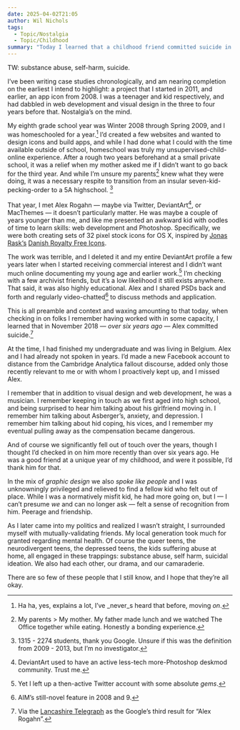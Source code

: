 ```yaml
---
date: 2025-04-02T21:05
author: Wil Nichols
tags:
  - Topic/Nostalgia
  - Topic/Childhood
summary: "Today I learned that a childhood friend committed suicide in 2019."
---
```


TW: substance abuse, self-harm, suicide.

I’ve been writing case studies chronologically, and am nearing completion on the earliest I intend to highlight: a project that I started in 2011, and earlier, an app icon from 2008. I was a teenager and kid respectively, and had dabbled in web development and visual design in the three to four years before that. Nostalgia’s on the mind. 

My eighth grade school year was Winter 2008 through Spring 2009, and I was homeschooled for a year.[^1] I’d created a few websites and wanted to design icons and build apps, and while I had done what I could with the time available outside of school, homeschool was truly my unsupervised-child-online experience. After a rough two years beforehand at a small private school, it was a relief when my mother asked me if I didn’t want to go back for the third year. And while I’m unsure my parents[^2] knew what they were doing, it was a necessary respite to transition from an insular  seven-kid-pecking-order to a 5A highschool. [^3]

That year, I met Alex Rogahn — maybe via Twitter, DeviantArt[^4], or MacThemes — it doesn’t particularly matter. He was maybe a couple of years younger than me, and like me presented an awkward kid with oodles of time to learn skills: web development and Photoshop. Specifically, we were both creating sets of 32 pixel stock icons for OS X, inspired by [Jonas Rask‘s](http://jonasraskphotography.com/) [Danish Royalty Free Icons](https://web.archive.org/web/20070701165037/http://macthemes2.net/forum/viewtopic.php?id=16780581).

The work was terrible, and I deleted it and my entire DeviantArt profile a few years later when I started receiving commercial interest and I didn’t want much online documenting my young age and earlier work.[^5] I’m checking with a few archivist friends, but it’s a low likelihood it still exists anywhere. That said, it was also highly educational. Alex and I shared PSDs back and forth and regularly video-chatted[^6] to discuss methods and application.

This is all preamble and context and waxing amounting to that today, when checking in on folks I remember having worked with in some capacity, I learned that in November 2018 — _over six years ago_ — Alex committed suicide.[^7]

At the time, I had finished my undergraduate and was living in Belgium. Alex and I had already not spoken in years. I’d made a new Facebook account to distance from the Cambridge Analytica fallout discourse, added only those recently relevant to me or with whom I proactively kept up, and I missed Alex.

I remember that in addition to visual design and web development, he was a musician. I remember keeping in touch as we first aged into high school, and being surprised to hear him talking about his girlfriend moving in. I remember him talking about Asberger’s, anxiety, and depression. I remember him talking about hid coping, his vices, and I remember my eventual pulling away as the compensation became dangerous.

And of course we significantly fell out of touch over the years, though I thought I’d checked in on him more recently than over six years ago. He was a good friend at a unique year of my childhood, and were it possible, I’d thank him for that.

In the mix of _graphic design_ we also _spoke like people_ and I was unknowningly privileged and relieved to find a fellow kid who felt out of place. While I was a normatively misfit kid, he had more going on, but I — I can’t presume _we_ and can no longer ask — felt a sense of recognition from him. Peerage and friendship.

As I later came into my politics and realized I wasn’t straight, I surrounded myself with mutually-validating friends. My local generation took much for granted regarding mental health. Of course the queer teens, the neurodivergent teens, the depressed teens, the kids suffering abuse at home, all engaged in these trappings: substance abuse, self harm, suicidal ideation. We also had each other, our drama, and our camaraderie.

There are so few of these people that I still know, and I hope that they’re all okay.

[^1]: Ha ha, yes, explains a lot, I’ve _never_s heard that before, moving _on_. 
[^2]: My parents > My mother. My father made lunch and we watched The Office together while eating. Honestly a bonding experience. 
[^3]: 1315 - 2274 students, thank you Google. Unsure if this was the definition from 2009 - 2013, but I’m no investigator. 
[^4]: DeviantArt used to have an active less-tech more-Photoshop deskmod community. Trust me.
[^5]: Yet I left up a then-active Twitter account with some absolute _gems_. 
[^6]: AIM’s still-novel feature in 2008 and 9.
[^7]: Via the [Lancashire Telegraph](https://www.lancashiretelegraph.co.uk/news/17643577.23-year-old-burnley-man-struggling-aspergers-took-life/) as the Google’s third result for “Alex Rogahn”.